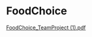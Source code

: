 # FoodChoice
[FoodChoice_TeamProject (1).pdf](https://github.com/dev-taein/FoodChoice/files/6214567/FoodChoice_TeamProject.1.pdf)
